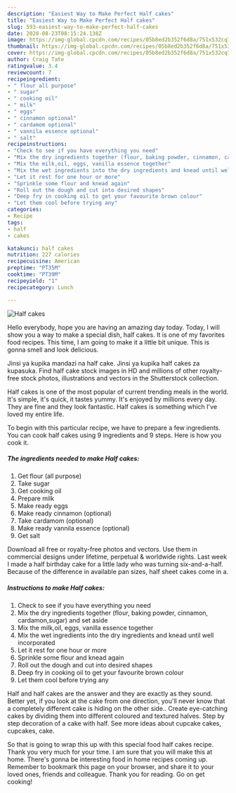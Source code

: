 ```yaml
---
description: "Easiest Way to Make Perfect Half cakes"
title: "Easiest Way to Make Perfect Half cakes"
slug: 593-easiest-way-to-make-perfect-half-cakes
date: 2020-08-23T08:15:24.138Z
image: https://img-global.cpcdn.com/recipes/05b8ed2b352f6d8a/751x532cq70/half-cakes-recipe-main-photo.jpg
thumbnail: https://img-global.cpcdn.com/recipes/05b8ed2b352f6d8a/751x532cq70/half-cakes-recipe-main-photo.jpg
cover: https://img-global.cpcdn.com/recipes/05b8ed2b352f6d8a/751x532cq70/half-cakes-recipe-main-photo.jpg
author: Craig Tate
ratingvalue: 3.4
reviewcount: 7
recipeingredient:
- " flour all purpose"
- " sugar"
- " cooking oil"
- " milk"
- " eggs"
- " cinnamon optional"
- " cardamom optional"
- " vannila essence optional"
- " salt"
recipeinstructions:
- "Check to see if you have everything you need"
- "Mix the dry ingredients together (flour, baking powder, cinnamon, cardamon,sugar) and set aside"
- "Mix the milk,oil, eggs, vanilla essence together"
- "Mix the wet ingredients into the dry ingredients and knead until well incorporated"
- "Let it rest for one hour or more"
- "Sprinkle some flour and knead again"
- "Roll out the dough and cut into desired shapes"
- "Deep fry in cooking oil to get your favourite brown colour"
- "Let them cool before trying any"
categories:
- Recipe
tags:
- half
- cakes

katakunci: half cakes 
nutrition: 227 calories
recipecuisine: American
preptime: "PT35M"
cooktime: "PT39M"
recipeyield: "1"
recipecategory: Lunch

---
```



![Half cakes](https://img-global.cpcdn.com/recipes/05b8ed2b352f6d8a/751x532cq70/half-cakes-recipe-main-photo.jpg)

Hello everybody, hope you are having an amazing day today. Today, I will show you a way to make a special dish, half cakes. It is one of my favorites food recipes. This time, I am going to make it a little bit unique. This is gonna smell and look delicious.

Jinsi ya kupika mandazi na half cake. Jinsi ya kupika half cakes za kupasuka. Find half cake stock images in HD and millions of other royalty-free stock photos, illustrations and vectors in the Shutterstock collection.

Half cakes is one of the most popular of current trending meals in the world. It's simple, it's quick, it tastes yummy. It's enjoyed by millions every day. They are fine and they look fantastic. Half cakes is something which I've loved my entire life.


To begin with this particular recipe, we have to prepare a few ingredients. You can cook half cakes using 9 ingredients and 9 steps. Here is how you cook it.

<!--inarticleads1-->

##### The ingredients needed to make Half cakes:

1. Get  flour (all purpose)
1. Take  sugar
1. Get  cooking oil
1. Prepare  milk
1. Make ready  eggs
1. Make ready  cinnamon (optional)
1. Take  cardamom (optional)
1. Make ready  vannila essence (optional)
1. Get  salt


Download all free or royalty-free photos and vectors. Use them in commercial designs under lifetime, perpetual &amp; worldwide rights. Last week I made a half birthday cake for a little lady who was turning six-and-a-half. Because of the difference in available pan sizes, half sheet cakes come in a. 

<!--inarticleads2-->

##### Instructions to make Half cakes:

1. Check to see if you have everything you need
1. Mix the dry ingredients together (flour, baking powder, cinnamon, cardamon,sugar) and set aside
1. Mix the milk,oil, eggs, vanilla essence together
1. Mix the wet ingredients into the dry ingredients and knead until well incorporated
1. Let it rest for one hour or more
1. Sprinkle some flour and knead again
1. Roll out the dough and cut into desired shapes
1. Deep fry in cooking oil to get your favourite brown colour
1. Let them cool before trying any


Half and half cakes are the answer and they are exactly as they sound. Better yet, if you look at the cake from one direction, you&#39;ll never know that a completely different cake is hiding on the other side.. Create eye-catching cakes by dividing them into different coloured and textured halves. Step by step decoration of a cake with half. See more ideas about cupcake cakes, cupcakes, cake. 

So that is going to wrap this up with this special food half cakes recipe. Thank you very much for your time. I am sure that you will make this at home. There's gonna be interesting food in home recipes coming up. Remember to bookmark this page on your browser, and share it to your loved ones, friends and colleague. Thank you for reading. Go on get cooking!
